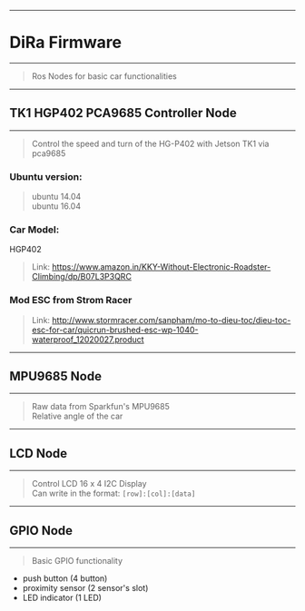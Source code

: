 ___
# DiRa Firmware 
___
> Ros Nodes for basic car functionalities
___
## TK1 HGP402 PCA9685 Controller Node
___
> Control the speed and turn of the HG-P402 with Jetson TK1 via pca9685 <br/>
### Ubuntu version:
> ubuntu 14.04 <br/>
> ubuntu 16.04

### Car Model:
HGP402
>Link: https://www.amazon.in/KKY-Without-Electronic-Roadster-Climbing/dp/B07L3P3QRC

### Mod ESC from Strom Racer
>Link: http://www.stormracer.com/sanpham/mo-to-dieu-toc/dieu-toc-esc-for-car/quicrun-brushed-esc-wp-1040-waterproof_12020027.product
___
## MPU9685 Node
___
> Raw data from Sparkfun's MPU9685 <br/>
> Relative angle of the car

___
## LCD Node
___
> Control LCD 16 x 4 I2C Display <br/>
Can write in the format: ``[row]:[col]:[data]``
___
## GPIO Node
___
> Basic GPIO functionality
- push button (4 button)
- proximity sensor (2 sensor's slot)
- LED indicator (1 LED)

